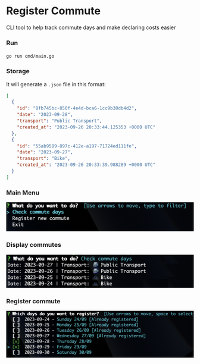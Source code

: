 # Register Commute

CLI tool to help track commute days and make declaring costs easier

### Run

`go run cmd/main.go`

### Storage

It will generate a `.json` file in this format:

```json
[
  {
    "id": "8fb745bc-850f-4e4d-bca6-1cc9b30db4d2",
    "date": "2023-09-28",
    "transport": "Public Transport",
    "created_at": "2023-09-26 20:33:44.125353 +0000 UTC"
  },
  {
    "id": "55ab9589-897c-412e-a197-71724ed111fe",
    "date": "2023-09-27",
    "transport": "Bike",
    "created_at": "2023-09-26 20:33:39.988289 +0000 UTC"
  }
]
```

### Main Menu

![image](/images/main-menu.png)

### Display commutes

![image](/images/display-commutes.png)

### Register commute

![image](/images/register-commute.png)
